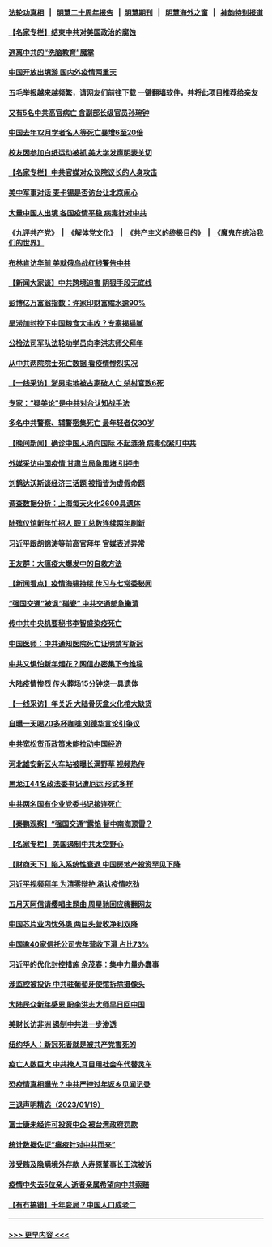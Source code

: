 #### [法轮功真相](https://github.com/gfw-breaker/truth/blob/master/README.md?t=0) &nbsp;&nbsp;|&nbsp;&nbsp; [明慧二十周年报告](https://github.com/gfw-breaker/mh-reports/blob/master/README.md?t=0) &nbsp;&nbsp;|&nbsp;&nbsp;[明慧期刊](https://github.com/gfw-breaker/mh-qikan) &nbsp;&nbsp;|&nbsp;&nbsp; [明慧海外之窗](https://github.com/gfw-breaker/mh-news/blob/master/README.md?t=0) &nbsp;&nbsp;|&nbsp;&nbsp; [神韵特别报道](https://github.com/gfw-breaker/mh-news/blob/master/shenyun.md?t=0)
#### [【名家专栏】结束中共对美国政治的腐蚀](../pages/nsc413/n13911047.md?t=01210643) 
#### [逃离中共的“洗脑教育”魔掌](../pages/nsc413/n13912049.md?t=01210643) 
#### [中国开放出境游 国内外疫情两重天](../pages/nsc413/n13911363.md?t=01210643) 
#### 五毛举报越来越频繁，请网友们前往下载 [一键翻墙软件](https://github.com/gfw-breaker/ssr-accounts)，并将此项目推荐给亲友
#### [又有5名中共高官病亡 含副部长级官员孙琬钟](../pages/nsc413/n13912017.md?t=01210643) 
#### [中国去年12月学者名人等死亡暴增6至20倍](../pages/nsc413/n13912008.md?t=01210643) 
#### [校友因参加白纸运动被抓 美大学发声明表关切](../pages/nsc413/n13912005.md?t=01210643) 
#### [【名家专栏】中共官媒对众议院议长的人身攻击](../pages/nsc413/n13911919.md?t=01210643) 
#### [美中军事对话 麦卡锡是否访台让北京闹心](../pages/nsc413/n13912004.md?t=01210643) 
#### [大量中国人出境 各国疫情平稳 病毒针对中共](../pages/nsc413/n13911820.md?t=01210643) 
#### [《九评共产党》](https://github.com/begood0513/9ping.md/blob/master/README.md) &nbsp;|&nbsp; [《解体党文化》](../../../../jtdwh.md/blob/master/README.md)  &nbsp;|&nbsp; [《共产主义的终极目的》](../../../../gczydzjmd.md/blob/master/README.md) &nbsp;|&nbsp; [《魔鬼在统治我们的世界》](../../../../mgztzwmdsj.md/blob/master/README.md) 
#### [布林肯访华前 美就俄乌战红线警告中共](../pages/nsc413/n13911991.md?t=01210643) 
#### [【新闻大家谈】中共跨境迫害 阴狠手段无底线](../pages/nsc413/n13911932.md?t=01210643) 
#### [彭博亿万富翁指数：许家印财富缩水逾90%](../pages/nsc413/n13911984.md?t=01210643) 
#### [旱涝加封控下中国粮食大丰收？专家揭猫腻](../pages/nsc413/n13911918.md?t=01210643) 
#### [公检法司军队法轮功学员向李洪志师父拜年](../pages/nsc413/n13911778.md?t=01210643) 
#### [从中共两院院士死亡数据 看疫情惨烈实况](../pages/nsc413/n13910619.md?t=01210643) 
#### [【一线采访】浙男宅地被占家破人亡 杀村官致6死](../pages/nsc413/n13911782.md?t=01210643) 
#### [专家：“疑美论”是中共对台认知战手法](../pages/nsc413/n13910776.md?t=01210643) 
#### [多名中共警察、辅警密集死亡 最年轻者仅30岁](../pages/nsc413/n13911376.md?t=01210643) 
#### [【晚间新闻】确诊中国人涌向国际 不起涟漪 病毒似紧盯中共](../pages/nsc413/n13911808.md?t=01210643) 
#### [外媒采访中国疫情 甘肃当局急围堵 引抨击](../pages/nsc413/n13911634.md?t=01210643) 
#### [刘鹤达沃斯谈经济三话题 被指皆为虚假命题](../pages/nsc413/n13911685.md?t=01210643) 
#### [调查数据分析：上海每天火化2600具遗体](../pages/nsc413/n13911520.md?t=01210643) 
#### [陆殡仪馆新年忙招人 职工总数连续两年刷新](../pages/nsc413/n13911599.md?t=01210643) 
#### [习近平跟胡锦涛等前高官拜年 官媒表述异常](../pages/nsc413/n13911407.md?t=01210643) 
#### [王友群：大瘟疫大爆发中的自救方法](../pages/nsc413/n13911414.md?t=01210643) 
#### [【新闻看点】疫情海啸持续 传习与七常委秘闻](../pages/nsc413/n13911302.md?t=01210643) 
#### [“强国交通”被讽“碰瓷” 中共交通部急撇清](../pages/nsc413/n13911375.md?t=01210643) 
#### [传中共中央机要秘书李智盛染疫死亡](../pages/nsc413/n13911419.md?t=01210643) 
#### [中国医师：中共通知医院死亡证明禁写新冠](../pages/nsc413/n13911279.md?t=01210643) 
#### [中共又惧怕新年烟花？网信办密集下令维稳](../pages/nsc413/n13911374.md?t=01210643) 
#### [大陆疫情惨烈 传火葬场15分钟烧一具遗体](../pages/nsc413/n13911252.md?t=01210643) 
#### [【一线采访】年关近 大陆骨灰盒火化棺大缺货](../pages/nsc413/n13911389.md?t=01210643) 
#### [自曝一天喝20多杯咖啡 刘德华言论引争议](../pages/nsc413/n13911319.md?t=01210643) 
#### [中共宽松货币政策未能拉动中国经济](../pages/nsc413/n13911357.md?t=01210643) 
#### [河北雄安新区火车站被曝长满野草 视频热传](../pages/nsc413/n13911365.md?t=01210643) 
#### [黑龙江44名政法委书记遭厄运 形式多样](../pages/nsc413/n13909467.md?t=01210643) 
#### [中共两名国有企业党委书记接连死亡](../pages/nsc413/n13911328.md?t=01210643) 
#### [【秦鹏观察】“强国交通”露馅 替中南海顶雷？](../pages/nsc413/n13911339.md?t=01210643) 
#### [【名家专栏】 美国遏制中共太空野心](../pages/nsc413/n13911051.md?t=01210643) 
#### [【财商天下】陷入系统性衰退 中国房地产投资罕见下降](../pages/nsc413/n13911317.md?t=01210643) 
#### [习近平视频拜年 为清零辩护 承认疫情吃劲](../pages/nsc413/n13911118.md?t=01210643) 
#### [五月天阿信请缨唱主题曲 周星驰回应嗨翻网友](../pages/nsc413/n13911274.md?t=01210643) 
#### [中国芯片业内忧外患 两巨头营收净利双降](../pages/nsc413/n13911236.md?t=01210643) 
#### [中国逾40家信托公司去年营收下滑 占比73%](../pages/nsc413/n13911263.md?t=01210643) 
#### [习近平的优化封控措施 余茂春：集中力量办蠢事](../pages/nsc413/n13911188.md?t=01210643) 
#### [涉监控被投诉 中共驻葡萄牙使馆拆除摄像头](../pages/nsc413/n13911198.md?t=01210643) 
#### [大陆民众新年感恩 盼李洪志大师早日回中国](../pages/nsc413/n13910988.md?t=01210643) 
#### [美财长访非洲 遏制中共进一步渗透](../pages/nsc413/n13911106.md?t=01210643) 
#### [纽约华人：新冠死者就是被共产党害死的](../pages/nsc413/n13911178.md?t=01210643) 
#### [疫亡人数巨大 中共掩人耳目用社会车代替灵车](../pages/nsc413/n13910712.md?t=01210643) 
#### [恐疫情真相曝光？中共严控过年返乡见闻记录](../pages/nsc413/n13911147.md?t=01210643) 
#### [三退声明精选（2023/01/19）](../pages/nsc413/n13911157.md?t=01210643) 
#### [富士康未经许可投资中企 被台湾政府罚款](../pages/nsc413/n13911134.md?t=01210643) 
#### [统计数据佐证“瘟疫针对中共而来”](../pages/nsc413/n13911081.md?t=01210643) 
#### [涉受贿及隐瞒境外存款 人寿原董事长王滨被诉](../pages/nsc413/n13911017.md?t=01210643) 
#### [疫情中失去5位亲人 逝者亲属希望向中共索赔](../pages/nsc413/n13911002.md?t=01210643) 
#### [【有冇搞错】千年变局？中国人口成老二](../pages/nsc413/n13910785.md?t=01210643) 

----
#### [ >>> 更早内容 <<< ](../indexes/nsc413-earlier.md)
